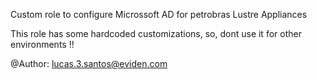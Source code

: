 Custom role to configure Microssoft AD for petrobras Lustre Appliances

This role has some hardcoded customizations, so, dont use it for other environments !!

@Author: lucas.3.santos@eviden.com
